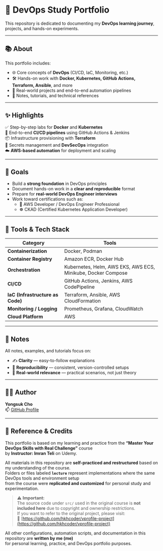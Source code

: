 # 🚀 DevOps Study Portfolio

This repository is dedicated to documenting my **DevOps learning journey**, projects, and hands-on experiments.

---

## 📚 About

This portfolio includes:

- 🌐 Core concepts of **DevOps** (CI/CD, IaC, Monitoring, etc.)
- 🛠️ Hands-on work with **Docker, Kubernetes, GitHub Actions, Terraform, Ansible**, and more
- 🧪 Real-world projects and end-to-end automation pipelines
- 📑 Notes, tutorials, and technical references

---

## ✨ Highlights

✅ Step-by-step labs for **Docker** and **Kubernetes**  
🔄 End-to-end **CI/CD pipelines** using GitHub Actions & Jenkins  
📦 Infrastructure provisioning with **Terraform**  
🔐 Secrets management and **DevSecOps** integration  
☁️ **AWS-based automation** for deployment and scaling  

---

## 🎯 Goals

- Build a **strong foundation** in DevOps principles  
- Document hands-on work in a **clear and reproducible** format  
- Prepare for **real-world DevOps Engineer interviews**  
- Work toward certifications such as:
  - 🧾 AWS Developer / DevOps Engineer Professional  
  - ☸️ CKAD (Certified Kubernetes Application Developer)  

---

## 🔧 Tools & Tech Stack

| Category | Tools |
|-----------|--------|
| **Containerization** | Docker, Podman |
| **Container Registry** | Amazon ECR, Docker Hub |
| **Orchestration** | Kubernetes, Helm, AWS EKS, AWS ECS, Minikube, Docker Compose |
| **CI/CD** | GitHub Actions, Jenkins, AWS CodePipeline |
| **IaC (Infrastructure as Code)** | Terraform, Ansible, AWS CloudFormation |
| **Monitoring / Logging** | Prometheus, Grafana, CloudWatch |
| **Cloud Platform** | AWS |

---

## 📌 Notes

All notes, examples, and tutorials focus on:

- ✍️ **Clarity** — easy-to-follow explanations  
- 🔁 **Reproducibility** — consistent, version-controlled setups  
- 🧩 **Real-world relevance** — practical scenarios, not just theory  

---

## 👨‍💻 Author

**Yongsuk Cho**  
📫 [GitHub Profile](https://github.com/Yongsnow)

---

## 📖 Reference & Credits

This portfolio is based on my learning and practice from the **“Master Your DevOps Skills with Real Challenge”** course  
by **Instructor: Imran Teli** on Udemy.

All materials in this repository are **self-practiced and restructured** based on my understanding of the course.  
Folders or files labeled **`lecture`** represent implementations where the same DevOps tools and environment setup  
from the course were **replicated and customized** for personal study and experimentation.

> ⚠️ **Important:**  
> The source code under `src/` used in the original course is **not included here** due to copyright and ownership restrictions.  
> If you want to refer to the original project, please visit:  
> 🔗 [https://github.com/hkhcoder/vprofile-project](https://github.com/hkhcoder/vprofile-project)

All other configurations, automation scripts, and documentation in this repository are **written by me (me)**  
for personal learning, practice, and DevOps portfolio purposes.
